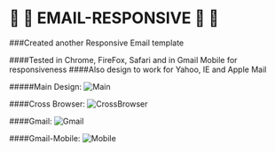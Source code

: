 :email: :email: EMAIL-RESPONSIVE :email: :email:
==================

###Created another Responsive Email template

####Tested in Chrome, FireFox, Safari and in Gmail Mobile for responsiveness
####Also design to work for Yahoo, IE and Apple Mail

#####Main Design:
![Main](https://s3.amazonaws.com/uploads.hipchat.com/119067/1211609/bPQPIb1KzZlg02E/Main-responsive.png)

####Cross Browser:
![CrossBrowser](https://s3.amazonaws.com/uploads.hipchat.com/119067/1211609/wKkD79YtBrTrQ3x/Screen%20Shot%202015-01-23%20at%2018.53.21.png)

####Gmail:
![Gmail](https://s3.amazonaws.com/uploads.hipchat.com/119067/1211609/opXMEm6qcKvt4EK/Screen%20Shot%202015-01-23%20at%2018.52.48.png)

####Gmail-Mobile:
![Mobile](https://s3.amazonaws.com/uploads.hipchat.com/119067/1211609/xOxEFPy7cjMs601/Screenshot_2015-01-23-18-52-43.png)
